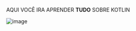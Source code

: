 AQUI VOCÊ IRA APRENDER **TUDO** SOBRE KOTLIN

![image](https://github.com/erickroratome/Kotlin-Study/assets/96999065/76d6b0dc-b696-4850-97ed-dd01a4bc9980)
